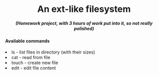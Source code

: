<h1 align="center">An ext-like filesystem</h1>
<h5 align="center"> (Homework project, with 3 hours of work put into it, so not really polished) </h5>

<h4> Available commands </h4>
<li>ls - list files in directory (with their sizes)</li>
<li>cat - read from file</li>
<li>touch - create new file</li>
<li>edit - edit file content</li>
